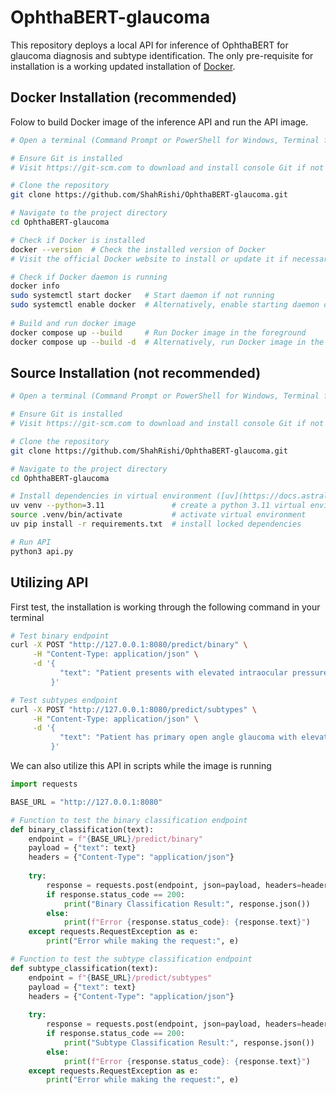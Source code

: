 # OphthaBERT-glaucoma
This repository deploys a local API for inference of OphthaBERT for glaucoma diagnosis and subtype identification. The only pre-requisite for installation is a working updated installation of [Docker](https://docs.docker.com/engine/install/).

## Docker Installation (recommended)
Folow to build Docker image of the inference API and run the API image.
```bash
# Open a terminal (Command Prompt or PowerShell for Windows, Terminal for macOS or Linux)

# Ensure Git is installed
# Visit https://git-scm.com to download and install console Git if not already installed

# Clone the repository
git clone https://github.com/ShahRishi/OphthaBERT-glaucoma.git

# Navigate to the project directory
cd OphthaBERT-glaucoma

# Check if Docker is installed
docker --version  # Check the installed version of Docker
# Visit the official Docker website to install or update it if necessary

# Check if Docker daemon is running
docker info
sudo systemctl start docker   # Start daemon if not running
sudo systemctl enable docker  # Alternatively, enable starting daemon on boot
 
# Build and run docker image
docker compose up --build     # Run Docker image in the foreground
docker compose up --build -d  # Alternatively, run Docker image in the background
```

## Source Installation (not recommended)
```bash
# Open a terminal (Command Prompt or PowerShell for Windows, Terminal for macOS or Linux)

# Ensure Git is installed
# Visit https://git-scm.com to download and install console Git if not already installed

# Clone the repository
git clone https://github.com/ShahRishi/OphthaBERT-glaucoma.git

# Navigate to the project directory
cd OphthaBERT-glaucoma

# Install dependencies in virtual environment ([uv](https://docs.astral.sh/uv/getting-started/installation/) is highly recommended)
uv venv --python=3.11               # create a python 3.11 virtual environment
source .venv/bin/activate           # activate virtual environment
uv pip install -r requirements.txt  # install locked dependencies

# Run API
python3 api.py
```

## Utilizing API
First test, the installation is working through the following command in your terminal
```bash
# Test binary endpoint
curl -X POST "http://127.0.0.1:8080/predict/binary" \
     -H "Content-Type: application/json" \
     -d '{
           "text": "Patient presents with elevated intraocular pressure and optic nerve changes."
         }'

# Test subtypes endpoint
curl -X POST "http://127.0.0.1:8080/predict/subtypes" \
     -H "Content-Type: application/json" \
     -d '{
           "text": "Patient has primary open angle glaucoma with elevated eye pressure."
         }'
```

We can also utilize this API in scripts while the image is running
```python
import requests

BASE_URL = "http://127.0.0.1:8080"

# Function to test the binary classification endpoint
def binary_classification(text):
    endpoint = f"{BASE_URL}/predict/binary"
    payload = {"text": text}
    headers = {"Content-Type": "application/json"}
    
    try:
        response = requests.post(endpoint, json=payload, headers=headers)
        if response.status_code == 200:
            print("Binary Classification Result:", response.json())
        else:
            print(f"Error {response.status_code}: {response.text}")
    except requests.RequestException as e:
        print("Error while making the request:", e)

# Function to test the subtype classification endpoint
def subtype_classification(text):
    endpoint = f"{BASE_URL}/predict/subtypes"
    payload = {"text": text}
    headers = {"Content-Type": "application/json"}
    
    try:
        response = requests.post(endpoint, json=payload, headers=headers)
        if response.status_code == 200:
            print("Subtype Classification Result:", response.json())
        else:
            print(f"Error {response.status_code}: {response.text}")
    except requests.RequestException as e:
        print("Error while making the request:", e)
```
